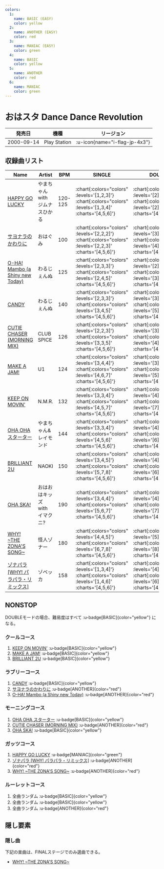 ```yaml
---
colors:
  1:
    name: BASIC (EASY)
    color: yellow
  2:
    name: ANOTHER (EASY)
    color: red
  3:
    name: MANIAC (EASY)
    color: green
  4:
    name: BASIC
    color: yellow
  5:
    name: ANOTHER
    color: red
  6:
    name: MANIAC
    color: green
---
```


# おはスタ Dance Dance Revolution

|発売日|機種|リージョン|
|------|----|---------|
|2000-09-14|Play Station| :u-icon{name="i-flag-jp-4x3"} |

## 収録曲リスト

|Name|Artist|BPM|SINGLE|DOUBLE|UNISON|
|----|------|---|------|------|------|
|[HAPPY GO LUCKY](/playstation-jp/oha-sta/happy-go-lucky)|やまちゃん with ジムナスひかる|120-125| :chart{:colors="colors" :levels='[1,2,3]'}  :chart{:colors="colors" :levels='[1,3,4]' :charts='[4,5,6]'} | :chart{:colors="colors" :levels='[2]'}  :chart{:colors="colors" :levels='[2]' :charts='[4]'} | :chart{:colors="colors" :levels='[1,2,3]'}  :chart{:colors="colors" :levels='[1,3,4]' :charts='[4,5,6]'} |
|[サヨナラのかわりに](/playstation-jp/oha-sta/sayonara-no-kawari-ni)|おはぐみ|100| :chart{:colors="colors" :levels='[2,2,2]'}  :chart{:colors="colors" :levels='[2,2,3]' :charts='[4,5,6]'} | :chart{:colors="colors" :levels='[3]'}  :chart{:colors="colors" :levels='[4]' :charts='[4]'} | :chart{:colors="colors" :levels='[2,2,2]'}  :chart{:colors="colors" :levels='[2,2,3]' :charts='[4,5,6]'} |
|[O-HA! Mambo (a Shiny new Today)](/playstation-jp/oha-sta/o-ha-mambo)|わるじぇんぬ|125| :chart{:colors="colors" :levels='[2,3,3]'}  :chart{:colors="colors" :levels='[2,4,5]' :charts='[4,5,6]'} | :chart{:colors="colors" :levels='[2]'}  :chart{:colors="colors" :levels='[3]' :charts='[4]'} | :chart{:colors="colors" :levels='[2,3,3]'}  :chart{:colors="colors" :levels='[2,4,5]' :charts='[4,5,6]'} |
|[CANDY](/playstation-jp/oha-sta/candy)|わるじぇんぬ|140| :chart{:colors="colors" :levels='[2,3,3]'}  :chart{:colors="colors" :levels='[3,4,5]' :charts='[4,5,6]'} | :chart{:colors="colors" :levels='[3]'}  :chart{:colors="colors" :levels='[5]' :charts='[4]'} | :chart{:colors="colors" :levels='[2,3,3]'}  :chart{:colors="colors" :levels='[3,4,5]' :charts='[4,5,6]'} |
|[CUTIE CHASER (MORNING MIX)](/playstation-jp/oha-sta/cutie-chaser-morning)|CLUB SPICE|126| :chart{:colors="colors" :levels='[2,2,3]'}  :chart{:colors="colors" :levels='[3,3,5]' :charts='[4,5,6]'} | :chart{:colors="colors" :levels='[3]'}  :chart{:colors="colors" :levels='[4]' :charts='[4]'} | :chart{:colors="colors" :levels='[2,2,3]'}  :chart{:colors="colors" :levels='[3,3,5]' :charts='[4,5,6]'} |
|[MAKE A JAM!](/playstation-jp/1st/make-a-jam)|U1|124| :chart{:colors="colors" :levels='[3,4,4]'}  :chart{:colors="colors" :levels='[4,6,7]' :charts='[4,5,6]'} | :chart{:colors="colors" :levels='[3]'}  :chart{:colors="colors" :levels='[5]' :charts='[4]'} | :chart{:colors="colors" :levels='[3,4,4]'}  :chart{:colors="colors" :levels='[4,6,7]' :charts='[4,5,6]'} |
|[KEEP ON MOVIN'](/playstation-jp/2nd/keep-on-movin)|N.M.R.|132| :chart{:colors="colors" :levels='[3,3,4]'}  :chart{:colors="colors" :levels='[4,5,7]' :charts='[4,5,6]'} | :chart{:colors="colors" :levels='[4]'}  :chart{:colors="colors" :levels='[7]' :charts='[4]'} | :chart{:colors="colors" :levels='[3,3,4]'}  :chart{:colors="colors" :levels='[4,5,7]' :charts='[4,5,6]'} |
|[OHA OHA スターター](/playstation-jp/oha-sta/oha-oha-starter)|やまちゃん&レイモンド|144| :chart{:colors="colors" :levels='[3,3,4]'}  :chart{:colors="colors" :levels='[4,5,6]' :charts='[4,5,6]'} | :chart{:colors="colors" :levels='[4]'}  :chart{:colors="colors" :levels='[6]' :charts='[4]'} | :chart{:colors="colors" :levels='[3,3,4]'}  :chart{:colors="colors" :levels='[4,5,6]' :charts='[4,5,6]'} |
|[BRILLIANT 2U](/playstation-jp/2nd/brilliant-2u)|NAOKI|150| :chart{:colors="colors" :levels='[3,4,5]'}  :chart{:colors="colors" :levels='[5,7,8]' :charts='[4,5,6]'} | :chart{:colors="colors" :levels='[4]'}  :chart{:colors="colors" :levels='[6]' :charts='[4]'} | :chart{:colors="colors" :levels='[3,4,5]'}  :chart{:colors="colors" :levels='[5,7,8]' :charts='[4,5,6]'} |
|[OHA SKA!](/playstation-jp/oha-sta/oha-ska)|おはおはキッズ with イマクニ?|190| :chart{:colors="colors" :levels='[3,4,4]'}  :chart{:colors="colors" :levels='[5,6,7]' :charts='[4,5,6]'} | :chart{:colors="colors" :levels='[4]'}  :chart{:colors="colors" :levels='[7]' :charts='[4]'} | :chart{:colors="colors" :levels='[3,4,4]'}  :chart{:colors="colors" :levels='[5,6,7]' :charts='[4,5,6]'} |
|[WHY! \~THE ZONA'S SONG\~](/playstation-jp/oha-sta/why)|怪人ゾナー|180| :chart{:colors="colors" :levels='[4,4,5]'}  :chart{:colors="colors" :levels='[6,7,8]' :charts='[4,5,6]'} | :chart{:colors="colors" :levels='[5]'}  :chart{:colors="colors" :levels='[8]' :charts='[4]'} | :chart{:colors="colors" :levels='[4,4,5]'}  :chart{:colors="colors" :levels='[6,7,8]' :charts='[4,5,6]'} |
|[ゾナパラ \[WHY! パラパラ・リミックス\]](/playstation-jp/oha-sta/zonapara)|ゾベッカ|158| :chart{:colors="colors" :levels='[1,3,4]'}  :chart{:colors="colors" :levels='[1,4,6]' :charts='[4,5,6]'} | :chart{:colors="colors" :levels='[4]'}  :chart{:colors="colors" :levels='[6]' :charts='[4]'} | :chart{:colors="colors" :levels='[1,3,4]'}  :chart{:colors="colors" :levels='[1,4,6]' :charts='[4,5,6]'} |

## NONSTOP

DOUBLEモードの場合、難易度はすべて :u-badge[BASIC]{color="yellow"} になる。

### クールコース

1. [KEEP ON MOVIN'](/playstation-jp/2nd/keep-on-movin) :u-badge[BASIC]{color="yellow"}
1. [MAKE A JAM!](/playstation-jp/1st/make-a-jam) :u-badge[BASIC]{color="yellow"}
1. [BRILLIANT 2U](/playstation-jp/2nd/brilliant-2u) :u-badge[BASIC]{color="yellow"}

### ラブリーコース

1. [CANDY](/playstation-jp/oha-sta/candy) :u-badge[BASIC]{color="yellow"}
1. [サヨナラのかわりに](/playstation-jp/oha-sta/sayonara-no-kawari-ni) :u-badge[ANOTHER]{color="red"}
1. [O-HA! Mambo (a Shiny new Today)](/playstation-jp/oha-sta/o-ha-mambo) :u-badge[ANOTHER]{color="red"}

### モーニングコース

1. [OHA OHA スターター](/playstation-jp/oha-sta/oha-oha-starter) :u-badge[BASIC]{color="yellow"}
1. [CUTIE CHASER (MORNING MIX)](/playstation-jp/oha-sta/cutie-chaser-morning) :u-badge[ANOTHER]{color="red"}
1. [OHA SKA!](/playstation-jp/oha-sta/oha-ska) :u-badge[BASIC]{color="yellow"}

### ガッツコース

1. [HAPPY GO LUCKY](/playstation-jp/oha-sta/happy-go-lucky) :u-badge[MANIAC]{color="green"}
1. [ゾナパラ \[WHY! パラパラ・リミックス\]](/playstation-jp/oha-sta/zonapara) :u-badge[ANOTHER]{color="red"}
1. [WHY! \~THE ZONA'S SONG\~](/playstation-jp/oha-sta/why) :u-badge[ANOTHER]{color="red"}

### ルーレットコース

1. 全曲ランダム :u-badge[BASIC]{color="yellow"}
1. 全曲ランダム :u-badge[BASIC]{color="yellow"}
1. 全曲ランダム :u-badge[ANOTHER]{color="red"}

## 隠し要素

### 隠し曲

下記の楽曲は、FINALステージでのみ選曲できる。

- [WHY! \~THE ZONA'S SONG\~](/playstation-jp/oha-sta/why)
